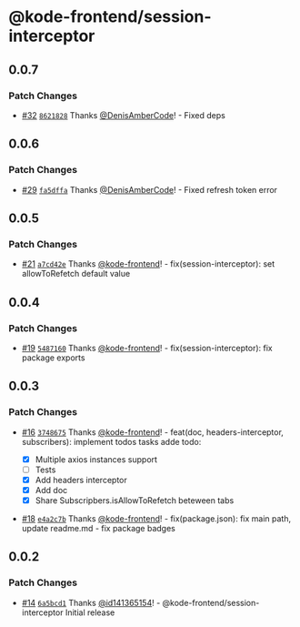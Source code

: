 # @kode-frontend/session-interceptor

## 0.0.7

### Patch Changes

- [#32](https://github.com/appKODE/frontend-depend/pull/32) [`8621828`](https://github.com/appKODE/frontend-depend/commit/86218283aca2ff1d2ffab7e65de63d3cca63a009) Thanks [@DenisAmberCode](https://github.com/DenisAmberCode)! - Fixed deps

## 0.0.6

### Patch Changes

- [#29](https://github.com/appKODE/frontend-depend/pull/29) [`fa5dffa`](https://github.com/appKODE/frontend-depend/commit/fa5dffa5feed9b55dd441929bce6f3af229d3d09) Thanks [@DenisAmberCode](https://github.com/DenisAmberCode)! - Fixed refresh token error

## 0.0.5

### Patch Changes

- [#21](https://github.com/appKODE/frontend-depend/pull/21) [`a7cd42e`](https://github.com/appKODE/frontend-depend/commit/a7cd42e069e605f7350c886715fcd204c5205370) Thanks [@kode-frontend](https://github.com/kode-frontend)! - fix(session-interceptor): set allowToRefetch default value

## 0.0.4

### Patch Changes

- [#19](https://github.com/appKODE/frontend-depend/pull/19) [`5487160`](https://github.com/appKODE/frontend-depend/commit/5487160c5f12489054aecdcd68fca1d7da3df2d0) Thanks [@kode-frontend](https://github.com/kode-frontend)! - fix(session-interceptor): fix package exports

## 0.0.3

### Patch Changes

- [#16](https://github.com/appKODE/frontend-depend/pull/16) [`3748675`](https://github.com/appKODE/frontend-depend/commit/3748675d829087b1ecee52bba60aed1a51cedbbb) Thanks [@kode-frontend](https://github.com/kode-frontend)! - feat(doc, headers-interceptor, subscribers): implement todos tasks
  adde todo:

  - [x] Multiple axios instances support
  - [ ] Tests
  - [x] Add headers interceptor
  - [x] Add doc
  - [x] Share Subscripbers.isAllowToRefetch beteween tabs

- [#18](https://github.com/appKODE/frontend-depend/pull/18) [`e4a2c7b`](https://github.com/appKODE/frontend-depend/commit/e4a2c7bbe60dd30b5c28c0c4983a6dbe2bfdc8c8) Thanks [@kode-frontend](https://github.com/kode-frontend)! - fix(package.json): fix main path, update readme.md - fix package badges

## 0.0.2

### Patch Changes

- [#14](https://github.com/appKODE/frontend-depend/pull/14) [`6a5bcd1`](https://github.com/appKODE/frontend-depend/commit/6a5bcd1797f99b94b8762bd2b8f47f74a1472727) Thanks [@id141365154](https://github.com/id141365154)! - @kode-frontend/session-interceptor Initial release
